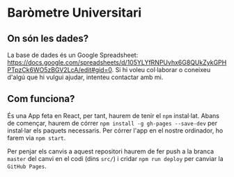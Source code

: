 # Baròmetre Universitari
## On són les dades?
La base de dades és un Google Spreadsheet: https://docs.google.com/spreadsheets/d/105YLYfRNPUvhx6G8QUkZykGPHPTpzCk6WO5zBGV2LcA/edit#gid=0. Si hi voleu col·laborar o coneixeu d'algú que hi vulgui ajudar, intenteu contactar amb mi.

## Com funciona?
És una App feta en React, per tant, haurem de tenir el `npm` instal·lat.
Abans de començar, haurem de córrer `npm install -g gh-pages --save-dev` per instal·lar els paquets necessaris.
Per córrer l'app en el nostre ordinador, ho farem via `npm start`.

Per penjar els canvis a aquest repositori haurem de fer push a la branca `master` del canvi en el codi (dins `src/`) i cridar `npm run deploy` per canviar la `GitHub Pages`.
